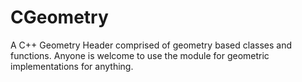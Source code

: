 # CGeometry

A C++ Geometry Header comprised of geometry based classes and functions.
Anyone is welcome to use the module for geometric implementations for anything.
